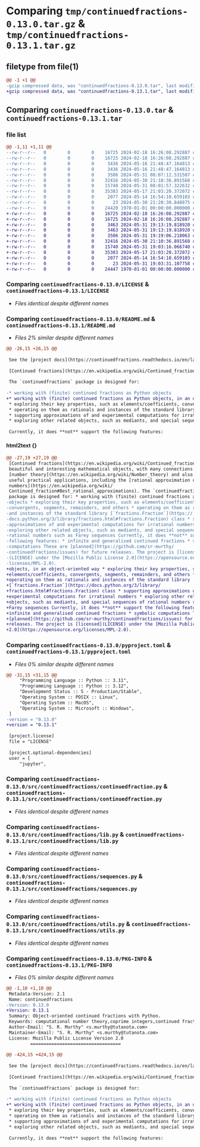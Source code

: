 # Comparing `tmp/continuedfractions-0.13.0.tar.gz` & `tmp/continuedfractions-0.13.1.tar.gz`

## filetype from file(1)

```diff
@@ -1 +1 @@
-gzip compressed data, was "continuedfractions-0.13.0.tar", last modified: Fri May 31 08:07:12 2024, max compression
+gzip compressed data, was "continuedfractions-0.13.1.tar", last modified: Fri May 31 19:19:06 2024, max compression
```

## Comparing `continuedfractions-0.13.0.tar` & `continuedfractions-0.13.1.tar`

### file list

```diff
@@ -1,11 +1,11 @@
--rw-r--r--   0        0        0    16725 2024-02-18 16:26:08.292887 continuedfractions-0.13.0/LICENSE
--rw-r--r--   0        0        0    16725 2024-02-18 16:26:08.292887 continuedfractions-0.13.0/LICENSE
--rw-r--r--   0        0        0     3436 2024-05-16 21:48:47.164813 continuedfractions-0.13.0/README.md
--rw-r--r--   0        0        0     3436 2024-05-16 21:48:47.164813 continuedfractions-0.13.0/README.md
--rw-r--r--   0        0        0     3506 2024-05-31 08:07:12.531507 continuedfractions-0.13.0/pyproject.toml
--rw-r--r--   0        0        0    32416 2024-05-30 21:10:36.891568 continuedfractions-0.13.0/src/continuedfractions/continuedfraction.py
--rw-r--r--   0        0        0    15740 2024-05-31 08:01:57.322632 continuedfractions-0.13.0/src/continuedfractions/lib.py
--rw-r--r--   0        0        0    35383 2024-05-17 21:03:20.372072 continuedfractions-0.13.0/src/continuedfractions/sequences.py
--rw-r--r--   0        0        0     2077 2024-05-14 16:54:10.659103 continuedfractions-0.13.0/src/continuedfractions/utils.py
--rw-r--r--   0        0        0       23 2024-05-30 21:20:30.848875 continuedfractions-0.13.0/src/continuedfractions/version.py
--rw-r--r--   0        0        0    24420 1970-01-01 00:00:00.000000 continuedfractions-0.13.0/PKG-INFO
+-rw-r--r--   0        0        0    16725 2024-02-18 16:26:08.292887 continuedfractions-0.13.1/LICENSE
+-rw-r--r--   0        0        0    16725 2024-02-18 16:26:08.292887 continuedfractions-0.13.1/LICENSE
+-rw-r--r--   0        0        0     3463 2024-05-31 19:13:19.818920 continuedfractions-0.13.1/README.md
+-rw-r--r--   0        0        0     3463 2024-05-31 19:13:19.818920 continuedfractions-0.13.1/README.md
+-rw-r--r--   0        0        0     3506 2024-05-31 19:19:06.218063 continuedfractions-0.13.1/pyproject.toml
+-rw-r--r--   0        0        0    32416 2024-05-30 21:10:36.891568 continuedfractions-0.13.1/src/continuedfractions/continuedfraction.py
+-rw-r--r--   0        0        0    15740 2024-05-31 19:03:16.066740 continuedfractions-0.13.1/src/continuedfractions/lib.py
+-rw-r--r--   0        0        0    35383 2024-05-17 21:03:20.372072 continuedfractions-0.13.1/src/continuedfractions/sequences.py
+-rw-r--r--   0        0        0     2077 2024-05-14 16:54:10.659103 continuedfractions-0.13.1/src/continuedfractions/utils.py
+-rw-r--r--   0        0        0       23 2024-05-31 19:03:31.107758 continuedfractions-0.13.1/src/continuedfractions/version.py
+-rw-r--r--   0        0        0    24447 1970-01-01 00:00:00.000000 continuedfractions-0.13.1/PKG-INFO
```

### Comparing `continuedfractions-0.13.0/LICENSE` & `continuedfractions-0.13.1/LICENSE`

 * *Files identical despite different names*

### Comparing `continuedfractions-0.13.0/README.md` & `continuedfractions-0.13.1/README.md`

 * *Files 2% similar despite different names*

```diff
@@ -26,15 +26,15 @@
 
 See the [project docs](https://continuedfractions.readthedocs.io/en/latest/) for more details, which includes the [API reference](https://continuedfractions.readthedocs.io/en/latest/sources/api-reference.html).
 
 [Continued fractions](https://en.wikipedia.org/wiki/Continued_fraction) are beautiful and interesting mathematical objects, with many connections in [number theory](https://en.wikipedia.org/wiki/Number_theory) and also very useful practical applications, including the [rational approximation of real numbers](https://en.wikipedia.org/wiki/Continued_fraction#Best_rational_approximations).
 
 The `continuedfractions` package is designed for:
 
-* working with (finite) continued fractions as Python objects
+* working with (finite) continued fractions as Python objects, in an object-oriented way
 * exploring their key properties, such as elements/coefficients, convergents, segments, remainders, and others
 * operating on them as rationals and instances of the standard library [`fractions.Fraction`](https://docs.python.org/3/library/fractions.html#fractions.Fraction) class
 * supporting approximations of and experimental computations for irrational numbers
 * exploring other related objects, such as mediants, and special sequences of rational numbers such as Farey sequences
 
 Currently, it does **not** support the following features:
```

#### html2text {}

```diff
@@ -27,19 +27,19 @@
 [Continued fractions](https://en.wikipedia.org/wiki/Continued_fraction) are
 beautiful and interesting mathematical objects, with many connections in
 [number theory](https://en.wikipedia.org/wiki/Number_theory) and also very
 useful practical applications, including the [rational approximation of real
 numbers](https://en.wikipedia.org/wiki/
 Continued_fraction#Best_rational_approximations). The `continuedfractions`
 package is designed for: * working with (finite) continued fractions as Python
-objects * exploring their key properties, such as elements/coefficients,
-convergents, segments, remainders, and others * operating on them as rationals
-and instances of the standard library [`fractions.Fraction`](https://
-docs.python.org/3/library/fractions.html#fractions.Fraction) class * supporting
-approximations of and experimental computations for irrational numbers *
-exploring other related objects, such as mediants, and special sequences of
-rational numbers such as Farey sequences Currently, it does **not** support the
-following features: * infinite and generalised continued fractions * symbolic
-computations These are [planned](https://github.com/sr-murthy/
-continuedfractions/issues) for future releases. The project is [licensed]
-(LICENSE) under the [Mozilla Public License 2.0](https://opensource.org/
-licenses/MPL-2.0).
+objects, in an object-oriented way * exploring their key properties, such as
+elements/coefficients, convergents, segments, remainders, and others *
+operating on them as rationals and instances of the standard library
+[`fractions.Fraction`](https://docs.python.org/3/library/
+fractions.html#fractions.Fraction) class * supporting approximations of and
+experimental computations for irrational numbers * exploring other related
+objects, such as mediants, and special sequences of rational numbers such as
+Farey sequences Currently, it does **not** support the following features: *
+infinite and generalised continued fractions * symbolic computations These are
+[planned](https://github.com/sr-murthy/continuedfractions/issues) for future
+releases. The project is [licensed](LICENSE) under the [Mozilla Public License
+2.0](https://opensource.org/licenses/MPL-2.0).
```

### Comparing `continuedfractions-0.13.0/pyproject.toml` & `continuedfractions-0.13.1/pyproject.toml`

 * *Files 0% similar despite different names*

```diff
@@ -31,15 +31,15 @@
     "Programming Language :: Python :: 3.11",
     "Programming Language :: Python :: 3.12",
     "Development Status :: 5 - Production/Stable",
     "Operating System :: POSIX :: Linux",
     "Operating System :: MacOS",
     "Operating System :: Microsoft :: Windows",
 ]
-version = "0.13.0"
+version = "0.13.1"
 
 [project.license]
 file = "LICENSE"
 
 [project.optional-dependencies]
 user = [
     "jupyter",
```

### Comparing `continuedfractions-0.13.0/src/continuedfractions/continuedfraction.py` & `continuedfractions-0.13.1/src/continuedfractions/continuedfraction.py`

 * *Files identical despite different names*

### Comparing `continuedfractions-0.13.0/src/continuedfractions/lib.py` & `continuedfractions-0.13.1/src/continuedfractions/lib.py`

 * *Files identical despite different names*

### Comparing `continuedfractions-0.13.0/src/continuedfractions/sequences.py` & `continuedfractions-0.13.1/src/continuedfractions/sequences.py`

 * *Files identical despite different names*

### Comparing `continuedfractions-0.13.0/src/continuedfractions/utils.py` & `continuedfractions-0.13.1/src/continuedfractions/utils.py`

 * *Files identical despite different names*

### Comparing `continuedfractions-0.13.0/PKG-INFO` & `continuedfractions-0.13.1/PKG-INFO`

 * *Files 0% similar despite different names*

```diff
@@ -1,10 +1,10 @@
 Metadata-Version: 2.1
 Name: continuedfractions
-Version: 0.13.0
+Version: 0.13.1
 Summary: Object-oriented continued fractions with Python.
 Keywords: computational number theory,coprime integers,continued fractions,farey sequences,irrational numbers,mediants,number theory,rational approximation,rational numbers,real numbers
 Author-Email: "S. R. Murthy" <s.murthy@tutanota.com>
 Maintainer-Email: "S. R. Murthy" <s.murthy@tutanota.com>
 License: Mozilla Public License Version 2.0
         ==================================
         
@@ -424,15 +424,15 @@
 
 See the [project docs](https://continuedfractions.readthedocs.io/en/latest/) for more details, which includes the [API reference](https://continuedfractions.readthedocs.io/en/latest/sources/api-reference.html).
 
 [Continued fractions](https://en.wikipedia.org/wiki/Continued_fraction) are beautiful and interesting mathematical objects, with many connections in [number theory](https://en.wikipedia.org/wiki/Number_theory) and also very useful practical applications, including the [rational approximation of real numbers](https://en.wikipedia.org/wiki/Continued_fraction#Best_rational_approximations).
 
 The `continuedfractions` package is designed for:
 
-* working with (finite) continued fractions as Python objects
+* working with (finite) continued fractions as Python objects, in an object-oriented way
 * exploring their key properties, such as elements/coefficients, convergents, segments, remainders, and others
 * operating on them as rationals and instances of the standard library [`fractions.Fraction`](https://docs.python.org/3/library/fractions.html#fractions.Fraction) class
 * supporting approximations of and experimental computations for irrational numbers
 * exploring other related objects, such as mediants, and special sequences of rational numbers such as Farey sequences
 
 Currently, it does **not** support the following features:
```

